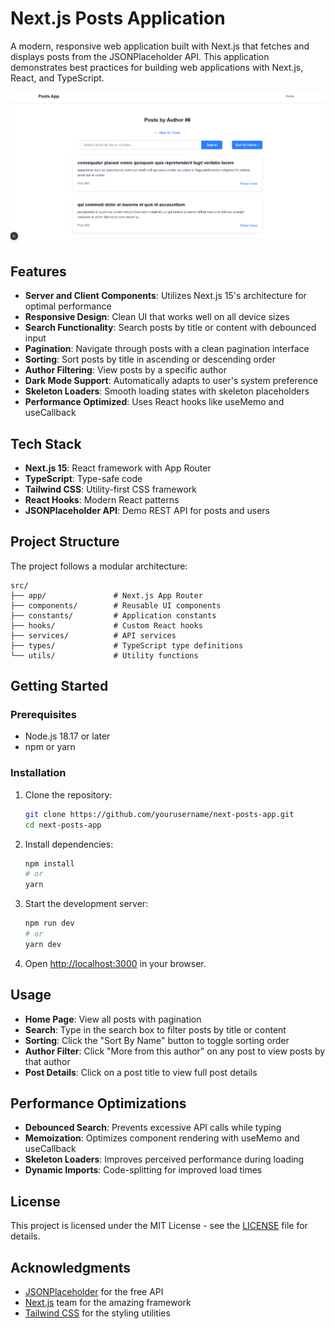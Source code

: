 # Next.js Posts Application

A modern, responsive web application built with Next.js that fetches and displays posts from the JSONPlaceholder API. This application demonstrates best practices for building web applications with Next.js, React, and TypeScript.

![Next.js Posts App](/screenshot.png)

## Features

- **Server and Client Components**: Utilizes Next.js 15's architecture for optimal performance
- **Responsive Design**: Clean UI that works well on all device sizes
- **Search Functionality**: Search posts by title or content with debounced input
- **Pagination**: Navigate through posts with a clean pagination interface
- **Sorting**: Sort posts by title in ascending or descending order
- **Author Filtering**: View posts by a specific author
- **Dark Mode Support**: Automatically adapts to user's system preference
- **Skeleton Loaders**: Smooth loading states with skeleton placeholders
- **Performance Optimized**: Uses React hooks like useMemo and useCallback

## Tech Stack

- **Next.js 15**: React framework with App Router
- **TypeScript**: Type-safe code
- **Tailwind CSS**: Utility-first CSS framework
- **React Hooks**: Modern React patterns
- **JSONPlaceholder API**: Demo REST API for posts and users

## Project Structure

The project follows a modular architecture:

```
src/
├── app/               # Next.js App Router
├── components/        # Reusable UI components
├── constants/         # Application constants
├── hooks/             # Custom React hooks
├── services/          # API services
├── types/             # TypeScript type definitions
└── utils/             # Utility functions
```

## Getting Started

### Prerequisites

- Node.js 18.17 or later
- npm or yarn

### Installation

1. Clone the repository:
   ```bash
   git clone https://github.com/yourusername/next-posts-app.git
   cd next-posts-app
   ```

2. Install dependencies:
   ```bash
   npm install
   # or
   yarn
   ```

3. Start the development server:
   ```bash
   npm run dev
   # or
   yarn dev
   ```

4. Open [http://localhost:3000](http://localhost:3000) in your browser.

## Usage

- **Home Page**: View all posts with pagination
- **Search**: Type in the search box to filter posts by title or content
- **Sorting**: Click the "Sort By Name" button to toggle sorting order
- **Author Filter**: Click "More from this author" on any post to view posts by that author
- **Post Details**: Click on a post title to view full post details

## Performance Optimizations

- **Debounced Search**: Prevents excessive API calls while typing
- **Memoization**: Optimizes component rendering with useMemo and useCallback
- **Skeleton Loaders**: Improves perceived performance during loading
- **Dynamic Imports**: Code-splitting for improved load times

## License

This project is licensed under the MIT License - see the [LICENSE](LICENSE) file for details.

## Acknowledgments

- [JSONPlaceholder](https://jsonplaceholder.typicode.com/) for the free API
- [Next.js](https://nextjs.org/) team for the amazing framework
- [Tailwind CSS](https://tailwindcss.com/) for the styling utilities

